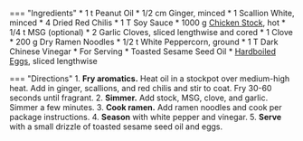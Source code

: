 === "Ingredients"
    * 1 t Peanut Oil
    * 1/2 cm Ginger, minced
    * 1 Scallion White, minced
    * 4 Dried Red Chilis
    * 1 T Soy Sauce
    * 1000 g [Chicken Stock](stocks/meat-stock.md), hot
    * 1/4 t MSG (optional)
    * 2 Garlic Cloves, sliced lengthwise and cored
    * 1 Clove
    * 200 g Dry Ramen Noodles
    * 1/2 t White Peppercorn, ground
    * 1 T Dark Chinese Vinegar
    * For Serving
        * Toasted Sesame Seed Oil
        * [Hardboiled Eggs](../eggs/hardboiled-eggs.md), sliced lengthwise

=== "Directions"
    1. **Fry aromatics.** Heat oil in a stockpot over medium-high heat. Add in ginger, scallions, and red chilis and stir to coat. Fry 30-60 seconds until fragrant.
    2. **Simmer.** Add stock, MSG, clove, and garlic. Simmer a few minutes.
    3. **Cook ramen.** Add ramen noodles and cook per package instructions.
    4. **Season** with white pepper and vinegar.
    5. **Serve** with a small drizzle of toasted sesame seed oil and eggs.

